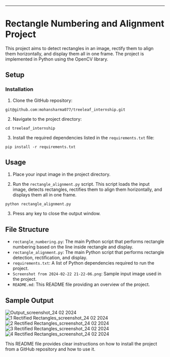 
---

# Rectangle Numbering and Alignment Project

This project aims to detect rectangles in an image, rectify them to align them horizontally, and display them all in one frame. The project is implemented in Python using the OpenCV library.

## Setup

### Installation

1. Clone the GitHub repository:

```
git@github.com:mohansharma077/treeleaf_internship.git

```

2. Navigate to the project directory:

```
cd treeleaf_internship
```

3. Install the required dependencies listed in the `requirements.txt` file:

```
pip install -r requirements.txt
```

## Usage

1. Place your input image in the project directory.

2. Run the `rectangle_alignment.py` script. This script loads the input image, detects rectangles, rectifies them to align them horizontally, and displays them all in one frame.

```
python rectangle_alignment.py
```

3. Press any key to close the output window.

## File Structure
- `rectangle_numbering.py`: The main Python script that performs rectangle numbering based on the line inside rectangle and display.
- `rectangle_alignment.py`: The main Python script that performs rectangle detection, rectification, and display.
- `requirements.txt`: A list of Python dependencies required to run the project.
- `Screenshot from 2024-02-22 21-22-06.png`: Sample input image used in the project.
- `README.md`: This README file providing an overview of the project.


## Sample Output
![Output_screenshot_24 02 2024](https://github.com/mohansharma077/treeleaf_internship/assets/104629829/b0156cb6-0511-43a8-9776-9fd0adf40f91)
<br/>
![ 1 Rectified Rectangles_screenshot_24 02 2024](https://github.com/mohansharma077/treeleaf_internship/assets/104629829/1927b128-d03d-4d79-8f2f-4d64c2884436)
<br/>
![2 Rectified Rectangles_screenshot_24 02 2024](https://github.com/mohansharma077/treeleaf_internship/assets/104629829/4426a8e9-b3f1-45d8-82ac-913a406a65b5)
<br/>
![3 Rectified Rectangles_screenshot_24 02 2024](https://github.com/mohansharma077/treeleaf_internship/assets/104629829/23063746-95d5-4253-9d6f-02af92031436)
<br/>
![4 Rectified Rectangles_screenshot_24 02 2024](https://github.com/mohansharma077/treeleaf_internship/assets/104629829/811d9795-638a-4ad1-9ea7-adae84331790)


This README file provides clear instructions on how to install the project 
from a GitHub repository and how to use it.
